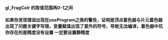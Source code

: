 #### gl_FragColr 的取值范围再0-1之间
#### 如果你发现错误出现在useProgram之类的警告，证明是顶点着色器与片元着色器出现了问题关键字写错，变量赋值出现了意外的符号，导致无法编译，着色器中坑你存在的是精度没有设置 一定要设置静精度